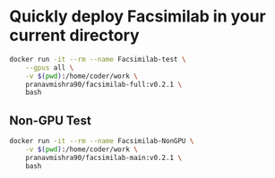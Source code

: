 # Quickly deploy Facsimilab in your current directory 

```sh
docker run -it --rm --name Facsimilab-test \
    --gpus all \
    -v $(pwd):/home/coder/work \
    pranavmishra90/facsimilab-full:v0.2.1 \
    bash
```


## Non-GPU Test

```sh
docker run -it --rm --name Facsimilab-NonGPU \
    -v $(pwd):/home/coder/work \
    pranavmishra90/facsimilab-main:v0.2.1 \
    bash
```
